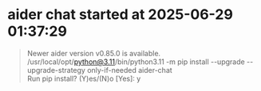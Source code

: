 
# aider chat started at 2025-06-29 01:37:29

> Newer aider version v0.85.0 is available.  
> /usr/local/opt/python@3.11/bin/python3.11 -m pip install --upgrade --upgrade-strategy only-if-needed aider-chat  
> Run pip install? (Y)es/(N)o [Yes]: y  
